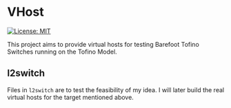 # VHost

[![License: MIT](https://img.shields.io/badge/License-MIT-blue.svg)](https://github.com/RabbitWhite1/vhost/blob/master/LICENSE)

This project aims to provide virtual hosts for testing Barefoot Tofino Switches running on the Tofino Model.

## l2switch

Files in `l2switch` are to test the feasibility of my idea. I will later build the real virtual hosts for the target mentioned above.


